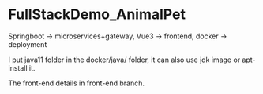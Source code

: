 # FullStackDemo_AnimalPet
Springboot -> microservices+gateway, Vue3 -> frontend, docker -> deployment

I put java11 folder in the docker/java/ folder, it can also use jdk image or apt-install it.

The front-end details in front-end branch.
